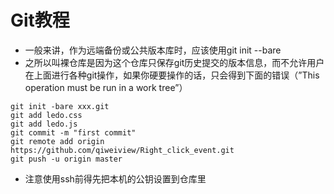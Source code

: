 # Git教程

* 一般来讲，作为远端备份或公共版本库时，应该使用git init --bare
* 之所以叫裸仓库是因为这个仓库只保存git历史提交的版本信息，而不允许用户在上面进行各种git操作，如果你硬要操作的话，只会得到下面的错误（”This operation must be run in a work tree”）
```
git init -bare xxx.git
git add ledo.css
git add ledo.js
git commit -m "first commit"
git remote add origin https://github.com/qiweiview/Right_click_event.git
git push -u origin master
```
* 注意使用ssh前得先把本机的公钥设置到仓库里

